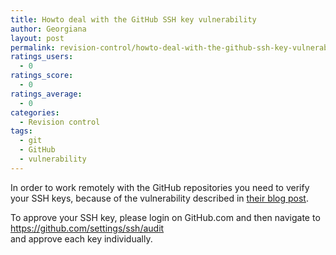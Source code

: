 ```yaml
---
title: Howto deal with the GitHub SSH key vulnerability
author: Georgiana
layout: post
permalink: revision-control/howto-deal-with-the-github-ssh-key-vulnerability/
ratings_users:
  - 0
ratings_score:
  - 0
ratings_average:
  - 0
categories:
  - Revision control
tags:
  - git
  - GitHub
  - vulnerability
---
```

In order to work remotely with the GitHub repositories you need to verify your SSH keys, because of the vulnerability described in [their blog post][1].

To approve your SSH key, please login on GitHub.com and then navigate to  
[ https://gi​thub.com/s​ettings/ss​h/audit][2]  
and approve each key individually.

 [1]: https://github.com/blog/1068-public-key-security-vulnerability-and-mitigation
 [2]: https://gi​thub.com/s​ettings/ss​h/audit
